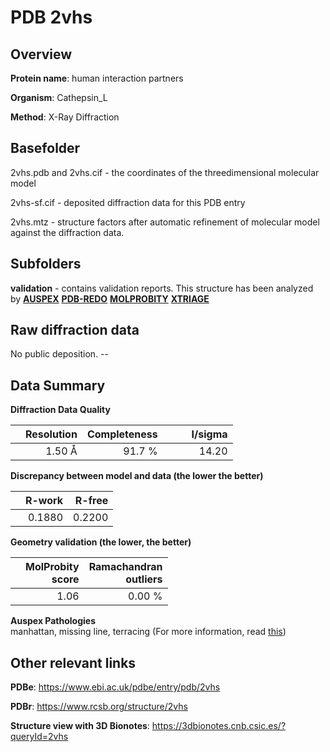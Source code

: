 # PDB 2vhs

## Overview

**Protein name**: human interaction partners

**Organism**: Cathepsin_L

**Method**: X-Ray Diffraction



## Basefolder

2vhs.pdb and 2vhs.cif - the coordinates of the threedimensional molecular model

2vhs-sf.cif - deposited diffraction data for this PDB entry

2vhs.mtz - structure factors after automatic refinement of molecular model against the diffraction data.

## Subfolders





**validation** - contains validation reports. This structure has been analyzed by [**AUSPEX**](https://github.com/thorn-lab/coronavirus_structural_task_force/tree/master/pdb/human_interaction_partners/Cathepsin_L/2vhs/validation/auspex) [**PDB-REDO**](https://github.com/thorn-lab/coronavirus_structural_task_force/tree/master/pdb/human_interaction_partners/Cathepsin_L/2vhs/validation/pdb-redo) [**MOLPROBITY**](https://github.com/thorn-lab/coronavirus_structural_task_force/tree/master/pdb/human_interaction_partners/Cathepsin_L/2vhs/validation/molprobity) [**XTRIAGE**](https://github.com/thorn-lab/coronavirus_structural_task_force/blob/master/pdb/human_interaction_partners/Cathepsin_L/2vhs/validation/Xtriage_output.log)  



## Raw diffraction data

No public deposition. --<br> 

## Data Summary
**Diffraction Data Quality**

|   | Resolution | Completeness| I/sigma |
|---|-------------:|----------------:|--------------:|
|   |1.50 Å|91.7  %|<img width=50/>14.20|

**Discrepancy between model and data (the lower the better)**

|   | **R-work**| **R-free**   
|---|-------------:|----------------:|           
||  0.1880|  0.2200|

**Geometry validation (the lower, the better)**

|   |**MolProbity<br>score**| **Ramachandran<br>outliers** 
|---|-------------:|----------------:|
||  1.06|  0.00 %|

**Auspex Pathologies**<br> manhattan, missing line, terracing (For more information, read [this](https://github.com/thorn-lab/coronavirus_structural_task_force/blob/master/pdb/human_interaction_partners/Cathepsin_L/2vhs/validation/auspex/2vhs_auspex_comments.txt))

 



## Other relevant links 
**PDBe**:  https://www.ebi.ac.uk/pdbe/entry/pdb/2vhs
 
**PDBr**: https://www.rcsb.org/structure/2vhs 

**Structure view with 3D Bionotes**: https://3dbionotes.cnb.csic.es/?queryId=2vhs

